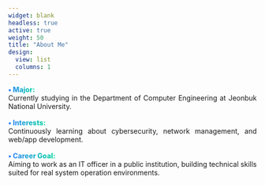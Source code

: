 ```yaml
---
widget: blank
headless: true
active: true
weight: 50
title: "About Me"
design:
  view: list
  columns: 1
---
```


<ul style="list-style:none; padding:0; margin:0;">
  <li style="margin-bottom:1rem; text-align:justify; text-justify: inter-word;">
    <strong style="background:linear-gradient(90deg,#3A86FF,#06D6A0); -webkit-background-clip:text; -webkit-text-fill-color:transparent; font-weight:800;">▪️ Major:</strong><br>
    Currently studying in the Department of Computer Engineering at Jeonbuk National University.
  </li>
  <li style="margin-bottom:1rem; text-align:justify;">
    <strong style="background:linear-gradient(90deg,#3A86FF,#06D6A0); -webkit-background-clip:text; -webkit-text-fill-color:transparent; font-weight:800;">▪️ Interests:</strong><br>
    Continuously learning about cybersecurity, network management, and web/app development.
  </li>
  <li style="margin-bottom:1rem; text-align:justify;">
    <strong style="background:linear-gradient(90deg,#3A86FF,#06D6A0); -webkit-background-clip:text; -webkit-text-fill-color:transparent; font-weight:800;">▪️ Career Goal:</strong><br>
    Aiming to work as an IT officer in a public institution, building technical skills suited for real system operation environments.
  </li>
</ul>